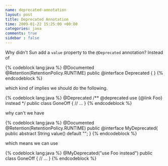 ```yaml
---
name: deprecated-annotation
layout: post
title: Deprecated Annotation
time: 2009-01-22 15:25:00 +00:00
categories: java
comments: true
sidebar : false
---
```


Why didn't Sun add a `value` property to the `@Deprecated` annotation? Instead of
  

    
{% codeblock lang:java %}
@Documented
@Retention(RetentionPolicy.RUNTIME)
public @interface Deprecated {
}
{% endcodeblock %}


which kind of implies we should do the following.


{% codeblock lang:java %}
@Deprecated
/** @deprecated use {@link Foo} instead */
public class GoneOff {
   // ...
}
{% endcodeblock %}


why can't we have


{% codeblock lang:java %}
@Documented
@Retention(RetentionPolicy.RUNTIME)
public @interface MyDeprecated{
   public abstract String value() default "";
}
{% endcodeblock %}


which means we can use


{% codeblock lang:java %}
@MyDeprecated("use Foo instead")
public class GoneOff {
   // ...
}
{% endcodeblock %}






